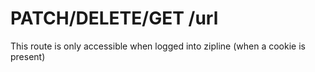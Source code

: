# PATCH/DELETE/GET /url

This route is only accessible when logged into zipline (when a cookie is present)
